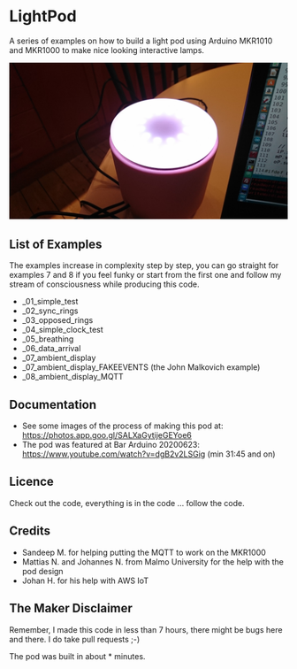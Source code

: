 # LightPod

A series of examples on how to build a light pod using Arduino MKR1010 and MKR1000 to make nice looking interactive lamps.

![LightPod for MKR boards](https://github.com/dcuartielles/LightPod/blob/master/images/2018_lightpod.jpg?raw=true "LightPod for MKR boards")

## List of Examples

The examples increase in complexity step by step, you can go straight for examples 7 and 8 if you feel funky or start from the first one and follow my stream of consciousness while producing this code.

* _01_simple_test
* _02_sync_rings
* _03_opposed_rings
* _04_simple_clock_test
* _05_breathing
* _06_data_arrival
* _07_ambient_display
* _07_ambient_display_FAKEEVENTS (the John Malkovich example)
* _08_ambient_display_MQTT

## Documentation

* See some images of the process of making this pod at: https://photos.app.goo.gl/SALXaGytijeGEYoe6
* The pod was featured at Bar Arduino 20200623: https://www.youtube.com/watch?v=dgB2v2LSGig (min 31:45 and on)

## Licence

Check out the code, everything is in the code ... follow the code.

## Credits

* Sandeep M. for helping putting the MQTT to work on the MKR1000
* Mattias N. and Johannes N. from Malmo University for the help with the pod design
* Johan H. for his help with AWS IoT

## The Maker Disclaimer

Remember, I made this code in less than 7 hours, there might be bugs here and there. I do take pull requests ;-)

The pod was built in about * minutes.

